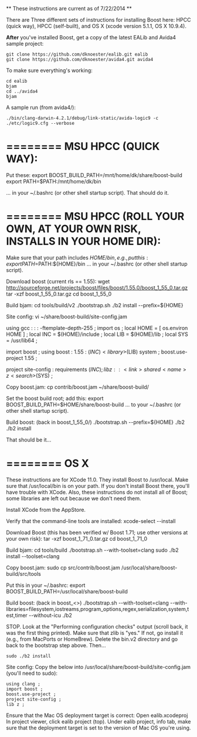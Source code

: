 ** These instructions are current as of 7/22/2014 **

There are Three different sets of instructions for installing Boost here: HPCC (quick way), HPCC (self-built), and OS X (xcode version 5.1.1, OS X 10.9.4).

**After** you've installed Boost, get a copy of the latest EALib and Avida4 sample project:

    git clone https://github.com/dknoester/ealib.git ealib
    git clone https://github.com/dknoester/avida4.git avida4

To make sure everything's working:

    cd ealib
    bjam
    cd ../avida4
    bjam

A sample run (from avida4/):

    ./bin/clang-darwin-4.2.1/debug/link-static/avida-logic9 -c ./etc/logic9.cfg --verbose


========
MSU HPCC (QUICK WAY):
========

Put these:
    export BOOST_BUILD_PATH=/mnt/home/dk/share/boost-build
    export PATH=$PATH:/mnt/home/dk/bin

... in your ~/.bashrc (or other shell startup script).  That should do it.


========
MSU HPCC (ROLL YOUR OWN, AT YOUR OWN RISK, INSTALLS IN YOUR HOME DIR): 
========

Make sure that your path includes ${HOME}/bin, e.g., put this:
    export PATH=$PATH:${HOME}/bin
... in your ~/.bashrc (or other shell startup script).

Download boost (current rls == 1.55):
    wget http://sourceforge.net/projects/boost/files/boost/1.55.0/boost_1_55_0.tar.gz
    tar -xzf boost_1_55_0.tar.gz
    cd boost_1_55_0

Build bjam:
    cd tools/build/v2
    ./bootstrap.sh
    ./b2 install --prefix=${HOME}

Site config:
    vi ~/share/boost-build/site-config.jam
>>>
using gcc : : : <compileflags>-ftemplate-depth-255 ;
import os ;
local HOME = [ os.environ HOME ] ;
local INC = $(HOME)/include ;
local LIB = $(HOME)/lib ;
local SYS = /usr/lib64 ;

import boost ;
using boost : 1.55 :
    <include>$(INC)
    <library>$(LIB)
    <layout>system
    ;
boost.use-project 1.55 ;

project site-config : requirements <include>$(INC) ;
lib z : : <link>shared <name>z <search>$(SYS) ;
>>>

Copy boost.jam:
    cp contrib/boost.jam ~/share/boost-build/

Set the boost build root; add this:
    export BOOST_BUILD_PATH=$HOME/share/boost-build
... to your ~/.bashrc (or other shell startup script).

Build boost:
    (back in boost_1_55_0/)
    ./bootstrap.sh --prefix=${HOME}
    ./b2
    ./b2 install

That should be it...


========
OS X
========

These instructions are for XCode 11.0.  They install Boost to /usr/local.  Make sure that /usr/local/bin is on your path.  If you don't install Boost there, you'll have trouble with XCode.  Also, these instructions do not install all of Boost; some libraries are left out because we don't need them.

Install XCode from the AppStore.

Verify that the command-line tools are installed:
    xcode-select --install

Download Boost (this has been verified w/ Boost 1.71; use other versions at your own risk):
    tar -xzf boost_1_71_0.tar.gz
    cd boost_1_71_0

Build bjam:
    cd tools/build
    ./bootstrap.sh --with-toolset=clang
    sudo ./b2 install --toolset=clang

Copy boost.jam:
    sudo cp src/contrib/boost.jam /usr/local/share/boost-build/src/tools

Put this in your ~/.bashrc:
    export BOOST_BUILD_PATH=/usr/local/share/boost-build

Build boost:
    (back in boost_<<DIRNAME>>)
    ./bootstrap.sh --with-toolset=clang --with-libraries=filesystem,iostreams,program_options,regex,serialization,system,test,timer --without-icu
    ./b2

STOP.  Look at the "Performing configuration checks" output (scroll back, it was the first thing printed).  Make sure that zlib is "yes."  If not, go install it (e.g., from MacPorts or HomeBrew).  Delete the bin.v2 directory and go back to the bootstrap step above.  Then...

    sudo ./b2 install

Site config:
    Copy the below into /usr/local/share/boost-build/site-config.jam (you'll need to sudo):

    using clang ;
    import boost ;
    boost.use-project ;
    project site-config ;
    lib z ;

Ensure that the Mac OS deployment target is correct:
    Open ealib.xcodeproj
    In project viewer, click ealib project (top).
    Under ealib project, info tab, make sure that the deployment target is set to the version of Mac OS you're using.
    
    
